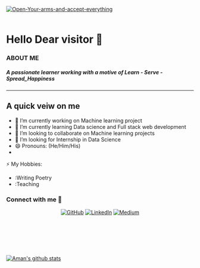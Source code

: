 <p><a href="https://ibb.co/5FXxMdM"><img src="https://i.ibb.co/0tpVDkD/Open-Your-arms-and-accept-everything.png" alt="Open-Your-arms-and-accept-everything" border="0" /></a><br /><br /></p>
<h1>Hello Dear visitor 👋</h1>
<h3>ABOUT ME</h3>
<h5>A passionate learner working with a motive of Learn - Serve - Spread_Happiness</h5>
<hr />

<h2>A quick veiw on me </h2>

- 🔭 I’m currently working on Machine learning project
- 🌱 I’m currently learning Data science and Full stack web development 
- 👯 I’m looking to collaborate on Machine learning projects
- 🤔 I’m looking for Internship in Data Science 
- 😄 Pronouns: (He/Him/His)
-
⚡ My Hobbies:
- :Writing Poetry
- :Teaching 

<h3>Connect with me 🥂 </h3>
<p align="center">
	<a href="https://github.com/amanindiamuzz"><img src="https://img.icons8.com/bubbles/50/000000/github.png" alt="GitHub"/></a>
	<a href="https://www.linkedin.com/in/aman-india-9a9700157/"><img src="https://img.icons8.com/bubbles/50/000000/linkedin.png" alt="LinkedIn"/></a>
  <a href="https://amanindiamuzz.medium.com/"><img src="https://img.icons8.com/bubbles/50/000000/medium.png" alt="Medium"/></a>
	
</p>
<p>&nbsp;</p>
<p>&nbsp;</p>
<p>&nbsp;</p>

[![Aman's github stats](https://github-readme-stats.vercel.app/api?username=amanindiamuzz&include_all_commits=true&count_private=true&show_icons=true&line_height=20&title_color=FFFFFF&icon_color=FFFFFF&text_color=FFFFFF&bg_color=0D1117)](https://github.com/amanindiamuzz/github-readme-stats)

